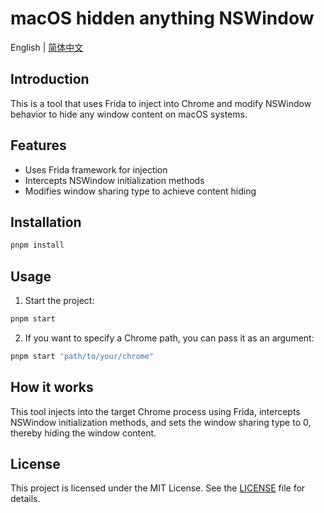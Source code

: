 # macOS hidden anything NSWindow

English | [简体中文](./README.cn.md)

## Introduction

This is a tool that uses Frida to inject into Chrome and modify NSWindow behavior to hide any window content on macOS systems.

## Features

- Uses Frida framework for injection
- Intercepts NSWindow initialization methods
- Modifies window sharing type to achieve content hiding

## Installation

```bash
pnpm install
```

## Usage

1. Start the project:

```bash
pnpm start
```

2. If you want to specify a Chrome path, you can pass it as an argument:

```bash
pnpm start "path/to/your/chrome"
```

## How it works

This tool injects into the target Chrome process using Frida, intercepts NSWindow initialization methods, and sets the window sharing type to 0, thereby hiding the window content.

## License

This project is licensed under the MIT License. See the [LICENSE](./LICENSE) file for details.